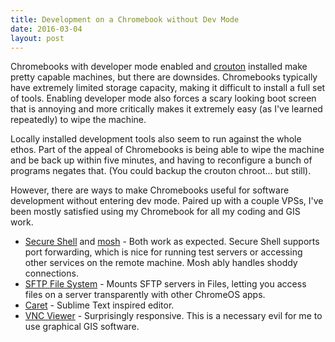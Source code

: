 ```yaml
---
title: Development on a Chromebook without Dev Mode
date: 2016-03-04
layout: post
---
```



Chromebooks with developer mode enabled and [crouton][1] installed make pretty capable machines, but there are downsides.  Chromebooks typically have extremely limited storage capacity, making it difficult to install a full set of tools.  Enabling developer mode also forces a scary looking boot screen that is annoying and more critically makes it extremely easy (as I've learned repeatedly) to wipe the machine.

Locally installed development tools also seem to run against the whole ethos.  Part of the appeal of Chromebooks is being able to wipe the machine and be back up within five minutes, and having to reconfigure a bunch of programs negates that. (You could backup the crouton chroot... but still).

However, there are ways to make Chromebooks useful for software development without entering dev mode.  Paired up with a couple VPSs, I've been mostly satisfied using my Chromebook for all my coding and GIS work.

* [Secure Shell][2] and [mosh][3] - Both work as expected.  Secure Shell supports port forwarding, which is nice for running test servers or accessing other services on the remote machine.  Mosh ably handles shoddy connections.
* [SFTP File System][4] - Mounts SFTP servers in Files, letting you access files on a server transparently with other ChromeOS apps.
* [Caret][5] - Sublime Text inspired editor.
* [VNC Viewer][6] - Surprisingly responsive.  This is a necessary evil for me to use graphical GIS software.

[1]: https://github.com/dnschneid/crouton
[2]: https://chrome.google.com/webstore/detail/secure-shell/pnhechapfaindjhompbnflcldabbghjo
[3]: https://chrome.google.com/webstore/detail/mosh/ooiklbnjmhbcgemelgfhaeaocllobloj
[4]: https://chrome.google.com/webstore/detail/sftp-file-system/gbheifiifcfekkamhepkeogobihicgmn
[5]: https://chrome.google.com/webstore/detail/caret/fljalecfjciodhpcledpamjachpmelml
[6]: https://chrome.google.com/webstore/detail/vnc%C2%AE-viewer-for-google-ch/iabmpiboiopbgfabjmgeedhcmjenhbla
